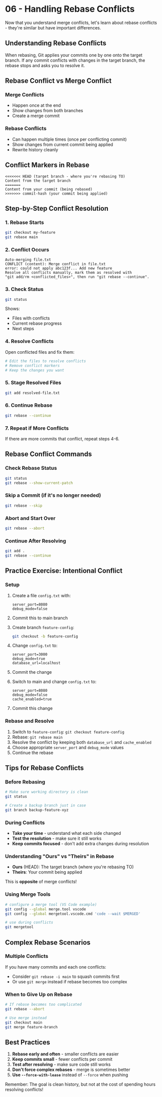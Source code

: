 # 06 - Handling Rebase Conflicts

Now that you understand merge conflicts, let's learn about rebase conflicts - they're similar but have important differences.

## Understanding Rebase Conflicts

When rebasing, Git applies your commits one by one onto the target branch. If any commit conflicts with changes in the target branch, the rebase stops and asks you to resolve it.

## Rebase Conflict vs Merge Conflict

### Merge Conflicts
- Happen once at the end
- Show changes from both branches
- Create a merge commit

### Rebase Conflicts  
- Can happen multiple times (once per conflicting commit)
- Show changes from current commit being applied
- Rewrite history cleanly

## Conflict Markers in Rebase

```
<<<<<<< HEAD (target branch - where you're rebasing TO)
Content from the target branch
=======
Content from your commit (being rebased)
>>>>>>> commit-hash (your commit being applied)
```

## Step-by-Step Conflict Resolution

### 1. Rebase Starts
```bash
git checkout my-feature
git rebase main
```

### 2. Conflict Occurs
```
Auto-merging file.txt
CONFLICT (content): Merge conflict in file.txt
error: could not apply abc123f... Add new feature
Resolve all conflicts manually, mark them as resolved with
"git add/rm <conflicted_files>", then run "git rebase --continue".
```

### 3. Check Status
```bash
git status
```
Shows:
- Files with conflicts
- Current rebase progress
- Next steps

### 4. Resolve Conflicts
Open conflicted files and fix them:
```bash
# Edit the files to resolve conflicts
# Remove conflict markers
# Keep the changes you want
```

### 5. Stage Resolved Files
```bash
git add resolved-file.txt
```

### 6. Continue Rebase
```bash
git rebase --continue
```

### 7. Repeat if More Conflicts
If there are more commits that conflict, repeat steps 4-6.

## Rebase Conflict Commands

### Check Rebase Status
```bash
git status
git rebase --show-current-patch
```

### Skip a Commit (if it's no longer needed)
```bash
git rebase --skip
```

### Abort and Start Over
```bash
git rebase --abort
```

### Continue After Resolving
```bash
git add .
git rebase --continue
```

## Practice Exercise: Intentional Conflict

### Setup
1. Create a file `config.txt` with:
   ```
   server_port=8080
   debug_mode=false
   ```

2. Commit this to main branch

3. Create branch `feature-config`:
   ```bash
   git checkout -b feature-config
   ```

4. Change `config.txt` to:
   ```
   server_port=3000
   debug_mode=true
   database_url=localhost
   ```

5. Commit the change

6. Switch to main and change `config.txt` to:
   ```
   server_port=8080
   debug_mode=false
   cache_enabled=true
   ```

7. Commit this change

### Rebase and Resolve
1. Switch to `feature-config`: `git checkout feature-config`
2. Rebase: `git rebase main`
3. Resolve the conflict by keeping both `database_url` and `cache_enabled`
4. Choose appropriate `server_port` and `debug_mode` values
5. Continue the rebase

## Tips for Rebase Conflicts

### Before Rebasing
```bash
# Make sure working directory is clean
git status

# Create a backup branch just in case
git branch backup-feature-xyz
```

### During Conflicts
- **Take your time** - understand what each side changed
- **Test the resolution** - make sure it still works
- **Keep commits focused** - don't add extra changes during resolution

### Understanding "Ours" vs "Theirs" in Rebase
- **Ours** (HEAD): The target branch (where you're rebasing TO)
- **Theirs**: Your commit being applied

This is **opposite** of merge conflicts!

### Using Merge Tools
```bash
# configure a merge tool (VS Code example)
git config --global merge.tool vscode
git config --global mergetool.vscode.cmd 'code --wait $MERGED'

# use during conflicts
git mergetool
```

## Complex Rebase Scenarios

### Multiple Conflicts
If you have many commits and each one conflicts:
- Consider `git rebase -i main` to squash commits first
- Or use `git merge` instead if rebase becomes too complex

### When to Give Up on Rebase
```bash
# If rebase becomes too complicated
git rebase --abort

# Use merge instead
git checkout main
git merge feature-branch
```

## Best Practices

1. **Rebase early and often** - smaller conflicts are easier
2. **Keep commits small** - fewer conflicts per commit
3. **Test after resolving** - make sure code still works
4. **Don't force complex rebases** - merge is sometimes better
5. **Use `--force-with-lease`** instead of `--force` when pushing

Remember: The goal is clean history, but not at the cost of spending hours resolving conflicts!
